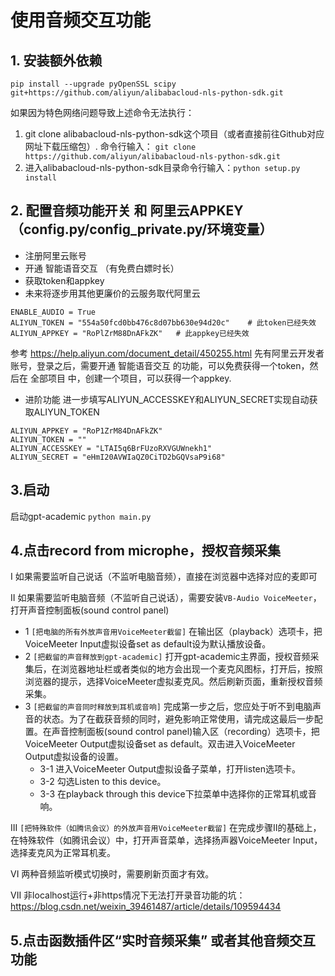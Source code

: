 # 使用音频交互功能


## 1. 安装额外依赖
```
pip install --upgrade pyOpenSSL scipy git+https://github.com/aliyun/alibabacloud-nls-python-sdk.git
```

如果因为特色网络问题导致上述命令无法执行：
1. git clone alibabacloud-nls-python-sdk这个项目（或者直接前往Github对应网址下载压缩包）.
命令行输入： `git clone https://github.com/aliyun/alibabacloud-nls-python-sdk.git`
1. 进入alibabacloud-nls-python-sdk目录命令行输入：`python setup.py install`


## 2. 配置音频功能开关 和 阿里云APPKEY（config.py/config_private.py/环境变量）

- 注册阿里云账号
- 开通 智能语音交互 （有免费白嫖时长）
- 获取token和appkey
- 未来将逐步用其他更廉价的云服务取代阿里云

```
ENABLE_AUDIO = True
ALIYUN_TOKEN = "554a50fcd0bb476c8d07bb630e94d20c"    # 此token已经失效
ALIYUN_APPKEY = "RoPlZrM88DnAFkZK"   # 此appkey已经失效
```

参考 https://help.aliyun.com/document_detail/450255.html
先有阿里云开发者账号，登录之后，需要开通 智能语音交互 的功能，可以免费获得一个token，然后在 全部项目 中，创建一个项目，可以获得一个appkey.

- 进阶功能
进一步填写ALIYUN_ACCESSKEY和ALIYUN_SECRET实现自动获取ALIYUN_TOKEN
```
ALIYUN_APPKEY = "RoP1ZrM84DnAFkZK"
ALIYUN_TOKEN = ""
ALIYUN_ACCESSKEY = "LTAI5q6BrFUzoRXVGUWnekh1"
ALIYUN_SECRET = "eHmI20AVWIaQZ0CiTD2bGQVsaP9i68"
```


## 3.启动

启动gpt-academic `python main.py`

## 4.点击record from microphe，授权音频采集

I 如果需要监听自己说话（不监听电脑音频），直接在浏览器中选择对应的麦即可

II 如果需要监听电脑音频（不监听自己说话），需要安装`VB-Audio VoiceMeeter`，打开声音控制面板(sound control panel)
- 1 `[把电脑的所有外放声音用VoiceMeeter截留]` 在输出区（playback）选项卡，把VoiceMeeter Input虚拟设备set as default设为默认播放设备。
- 2 `[把截留的声音释放到gpt-academic]` 打开gpt-academic主界面，授权音频采集后，在浏览器地址栏或者类似的地方会出现一个麦克风图标，打开后，按照浏览器的提示，选择VoiceMeeter虚拟麦克风。然后刷新页面，重新授权音频采集。
- 3 `[把截留的声音同时释放到耳机或音响]` 完成第一步之后，您应处于听不到电脑声音的状态。为了在截获音频的同时，避免影响正常使用，请完成这最后一步配置。在声音控制面板(sound control panel)输入区（recording）选项卡，把VoiceMeeter Output虚拟设备set as default。双击进入VoiceMeeter Output虚拟设备的设置。
  - 3-1 进入VoiceMeeter Output虚拟设备子菜单，打开listen选项卡。
  - 3-2 勾选Listen to this device。
  - 3-3 在playback through this device下拉菜单中选择你的正常耳机或音响。

III `[把特殊软件（如腾讯会议）的外放声音用VoiceMeeter截留]` 在完成步骤II的基础上，在特殊软件（如腾讯会议）中，打开声音菜单，选择扬声器VoiceMeeter Input，选择麦克风为正常耳机麦。

VI 两种音频监听模式切换时，需要刷新页面才有效。

VII 非localhost运行+非https情况下无法打开录音功能的坑：https://blog.csdn.net/weixin_39461487/article/details/109594434

## 5.点击函数插件区“实时音频采集” 或者其他音频交互功能

